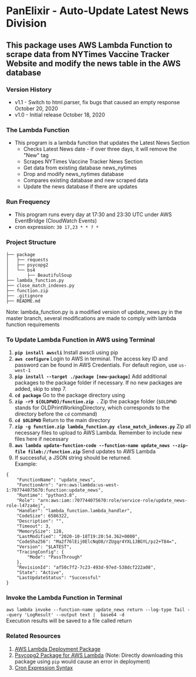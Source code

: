# PanElixir - Auto-Update Latest News Division
## This package uses AWS Lambda Function to scrape data from NYTimes Vaccine Tracker Website and modify the news table in the AWS database

### Version History
- v1.1 - Switch to html.parser, fix bugs that caused an empty response October 20, 2020
- v1.0 - Initial release October 18, 2020

### The Lambda Function
- This program is a lambda function that updates the Latest News Section
    - Checks Latest News date - if over three days, it will remove the "New" tag
    - Scrapes NYTimes Vaccine Tracker News Section
    - Get data from existing database news_nytimes
    - Drop and modify news_nytimes database
    - Compares existing database and new scraped data
    - Update the news database if there are updates

### Run Frequency
- This program runs every day at 17:30 and 23:30 UTC under AWS EventBridge (CloudWatch Events)
- cron expression: `30 17,23 * * ? *`

### Project Structure
```
├── package
│   ├── requests
│   ├── psycopg2
│   └── bs4
│       ├── BeautifulSoup
├── lambda_function.py
├── close_match_indexes.py
├── function.zip
├── .gitignore
├── README.md
```
Note: lambda_function.py is a modified version of update_news.py 
in the master branch, several modifications are made to comply with
lambda function requirements

### To Update Lambda Function in AWS using Terminal
1. **`pip install awscli`** Install awscli using pip 
2. **`aws configure`** Login to AWS in terminal. The access key ID and password can be found in AWS Credentials. For default region, use `us-west-1`
3. **`pip install --target ./package [new-package]`** Add additional packages to the package folder if necessary. If no new packages are added, skip to step 7.
4. **`cd package`** Go to the package directory using
5.  **`zip -r9 ${OLDPWD}/function.zip .`** Zip the package folder (`$OLDPWD` stands for OLDPrintWorkingDirectory, which corresponds to the directory before the `cd` command)
6. **`cd $OLDPWD`** Return to the main directory
7. **`zip -g function.zip lambda_function.py close_match_indexes.py`** Zip all necessary files to upload to AWS Lambda. Remember to include new files here if necessary
8. **`aws lambda update-function-code --function-name update_news --zip-file fileb://function.zip`** Send updates to AWS Lambda
9. If successful, a JSON string should be returned. <br>
Example: 
```
{
    "FunctionName": "update_news",
    "FunctionArn": "arn:aws:lambda:us-west-1:707744075670:function:update_news",
    "Runtime": "python3.8",
    "Role": "arn:aws:iam::707744075670:role/service-role/update_news-role-l47za4ej",
    "Handler": "lambda_function.lambda_handler",
    "CodeSize": 6586322,
    "Description": "",
    "Timeout": 3,
    "MemorySize": 128,
    "LastModified": "2020-10-18T19:20:54.362+0000",
    "CodeSha256": "Ma2f76lEij0ElcNqO8/rZUgqr4YXL1JBGYL/pz2+T84=",
    "Version": "$LATEST",
    "TracingConfig": {
        "Mode": "PassThrough"
    },
    "RevisionId": "af50c7f2-7c23-493d-97ed-538dcf222a08",
    "State": "Active",
    "LastUpdateStatus": "Successful"
}
```
### Invoke the Lambda Function in Terminal
`aws lambda invoke --function-name update_news return --log-type Tail --query 'LogResult' --output text |  base64 -d`<br>
Execution results will be saved to a file called return

### Related Resources
1. [AWS Lambda Deployment Package](https://docs.aws.amazon.com/lambda/latest/dg/python-package.html)
2. [Psycopg2 Package for AWS Lambda](https://github.com/jkehler/awslambda-psycopg2) (Note: Directly downloading this package using `pip` would cause an error in deployment)
3. [Cron Expression Syntax](https://docs.aws.amazon.com/AmazonCloudWatch/latest/events/ScheduledEvents.html)

